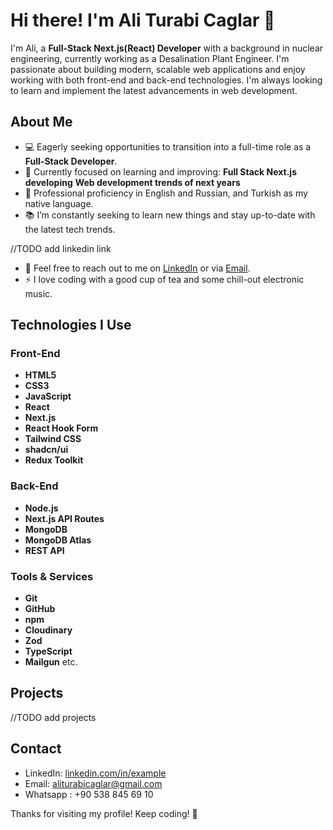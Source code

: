 # Hi there! I'm Ali Turabi Caglar 👋

I'm Ali, a **Full-Stack Next.js(React) Developer** with a background in nuclear engineering, currently working as a Desalination Plant Engineer. I'm passionate about building modern, scalable web applications and enjoy working with both front-end and back-end technologies. I'm always looking to learn and implement the latest advancements in web development.

## About Me

- 💻 Eagerly seeking opportunities to transition into a full-time role as a **Full-Stack Developer**.
- 🌱 Currently focused on learning and improving: **Full Stack Next.js developing** **Web development trends of next years**
- 💼 Professional proficiency in English and Russian, and Turkish as my native language.
- 📚 I’m constantly seeking to learn new things and stay up-to-date with the latest tech trends.

//TODO add linkedin link

- 💬 Feel free to reach out to me on [LinkedIn](https://www.linkedin.com/in/example/) or via [Email](mailto:aliturabicaglar@gmail.com).
- ⚡ I love coding with a good cup of tea and some chill-out electronic music.

## Technologies I Use

### Front-End

- **HTML5**
- **CSS3**
- **JavaScript**
- **React**
- **Next.js**
- **React Hook Form**
- **Tailwind CSS**
- **shadcn/ui**
- **Redux Toolkit**

### Back-End

- **Node.js**
- **Next.js API Routes**
- **MongoDB**
- **MongoDB Atlas**
- **REST API**

### Tools & Services

- **Git**
- **GitHub**
- **npm**
- **Cloudinary**
- **Zod**
- **TypeScript**
- **Mailgun** etc.

## Projects

//TODO add projects

## Contact

- LinkedIn: [linkedin.com/in/example](https://www.linkedin.com/in/example/)
- Email: [aliturabicaglar@gmail.com](mailto:aliturabicaglar@gmail.com)
- Whatsapp : +90 538 845 69 10

Thanks for visiting my profile! Keep coding! 🚀
